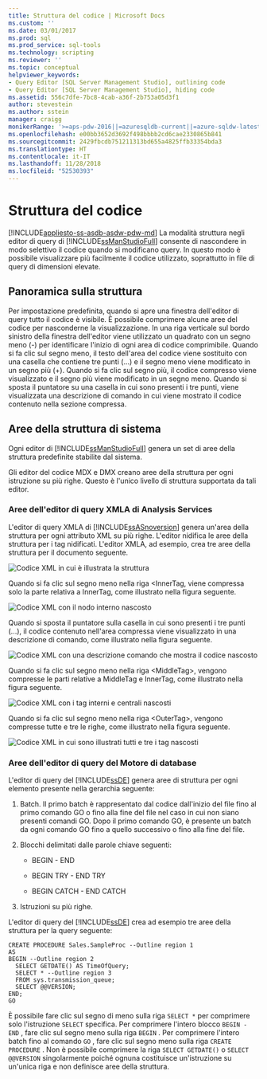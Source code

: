 ```yaml
---
title: Struttura del codice | Microsoft Docs
ms.custom: ''
ms.date: 03/01/2017
ms.prod: sql
ms.prod_service: sql-tools
ms.technology: scripting
ms.reviewer: ''
ms.topic: conceptual
helpviewer_keywords:
- Query Editor [SQL Server Management Studio], outlining code
- Query Editor [SQL Server Management Studio], hiding code
ms.assetid: 556c7dfe-7bc8-4cab-a36f-2b753a05d3f1
author: stevestein
ms.author: sstein
manager: craigg
monikerRange: '>=aps-pdw-2016||=azuresqldb-current||=azure-sqldw-latest||>=sql-server-2016||=sqlallproducts-allversions||>=sql-server-linux-2017||=azuresqldb-mi-current'
ms.openlocfilehash: e00bb3652d3692f498bbbb2cd6cae2330865b841
ms.sourcegitcommit: 2429fbcdb751211313bd655a4825ffb33354bda3
ms.translationtype: HT
ms.contentlocale: it-IT
ms.lasthandoff: 11/28/2018
ms.locfileid: "52530393"
---
```

# <a name="code-outlining"></a>Struttura del codice
[!INCLUDE[appliesto-ss-asdb-asdw-pdw-md](../../includes/appliesto-ss-asdb-asdw-pdw-md.md)]
  La modalità struttura negli editor di query di [!INCLUDE[ssManStudioFull](../../includes/ssmanstudiofull-md.md)] consente di nascondere in modo selettivo il codice quando si modificano query. In questo modo è possibile visualizzare più facilmente il codice utilizzato, soprattutto in file di query di dimensioni elevate.  
  
## <a name="outlining-overview"></a>Panoramica sulla struttura  
 Per impostazione predefinita, quando si apre una finestra dell'editor di query tutto il codice è visibile. È possibile comprimere alcune aree del codice per nasconderne la visualizzazione. In una riga verticale sul bordo sinistro della finestra dell'editor viene utilizzato un quadrato con un segno meno (-) per identificare l'inizio di ogni area di codice comprimibile. Quando si fa clic sul segno meno, il testo dell'area del codice viene sostituito con una casella che contiene tre punti (...) e il segno meno viene modificato in un segno più (+). Quando si fa clic sul segno più, il codice compresso viene visualizzato e il segno più viene modificato in un segno meno. Quando si sposta il puntatore su una casella in cui sono presenti i tre punti, viene visualizzata una descrizione di comando in cui viene mostrato il codice contenuto nella sezione compressa.  
  
## <a name="system-outline-regions"></a>Aree della struttura di sistema  
 Ogni editor di [!INCLUDE[ssManStudioFull](../../includes/ssmanstudiofull-md.md)] genera un set di aree della struttura predefinite stabilite dal sistema.  
  
 Gli editor del codice MDX e DMX creano aree della struttura per ogni istruzione su più righe. Questo è l'unico livello di struttura supportata da tali editor.  
  
### <a name="analysis-services-xmla-query-editor-regions"></a>Aree dell'editor di query XMLA di Analysis Services  
 L'editor di query XMLA di [!INCLUDE[ssASnoversion](../../includes/ssasnoversion-md.md)] genera un'area della struttura per ogni attributo XML su più righe. L'editor nidifica le aree della struttura per i tag nidificati. L'editor XMLA, ad esempio, crea tre aree della struttura per il documento seguente.  
  
 ![Codice XML in cui è illustrata la struttura](../../ssms/scripting/media/editoutlinexmlfull.gif "Codice XML in cui è illustrata la struttura")  
  
 Quando si fa clic sul segno meno nella riga \<InnerTag, viene compressa solo la parte relativa a InnerTag, come illustrato nella figura seguente.  
  
 ![Codice XML con il nodo interno nascosto](../../ssms/scripting/media/editoutlinexmlinnercol.gif "Codice XML con il nodo interno nascosto")  
  
 Quando si sposta il puntatore sulla casella in cui sono presenti i tre punti (...), il codice contenuto nell'area compressa viene visualizzato in una descrizione di comando, come illustrato nella figura seguente.  
  
 ![Codice XML con una descrizione comando che mostra il codice nascosto](../../ssms/scripting/media/editoutlinexmlmouse.gif "Codice XML con una descrizione comando che mostra il codice nascosto")  
  
 Quando si fa clic sul segno meno nella riga \<MiddleTag>, vengono compresse le parti relative a MiddleTag e InnerTag, come illustrato nella figura seguente.  
  
 ![Codice XML con i tag interni e centrali nascosti](../../ssms/scripting/media/editoutlinexmlmiddlecol.gif "Codice XML con i tag interni e centrali nascosti")  
  
 Quando si fa clic sul segno meno nella riga \<OuterTag>, vengono compresse tutte e tre le righe, come illustrato nella figura seguente.  
  
 ![Codice XML in cui sono illustrati tutti e tre i tag nascosti](../../ssms/scripting/media/editoutlinexmloutercol.gif "Codice XML in cui sono illustrati tutti e tre i tag nascosti")  
  
### <a name="database-engine-query-editor-regions"></a>Aree dell'editor di query del Motore di database  
 L'editor di query del [!INCLUDE[ssDE](../../includes/ssde-md.md)] genera aree di struttura per ogni elemento presente nella gerarchia seguente:  
  
1.  Batch. Il primo batch è rappresentato dal codice dall'inizio del file fino al primo comando GO o fino alla fine del file nel caso in cui non siano presenti comandi GO. Dopo il primo comando GO, è presente un batch da ogni comando GO fino a quello successivo o fino alla fine del file.  
  
2.  Blocchi delimitati dalle parole chiave seguenti:  
  
    -   BEGIN - END  
  
    -   BEGIN TRY - END TRY  
  
    -   BEGIN CATCH - END CATCH  
  
3.  Istruzioni su più righe.  
  
 L'editor di query del [!INCLUDE[ssDE](../../includes/ssde-md.md)] crea ad esempio tre aree della struttura per la query seguente:  
  
```  
CREATE PROCEDURE Sales.SampleProc --Outline region 1  
AS  
BEGIN --Outline region 2   
  SELECT GETDATE() AS TimeOfQuery;  
  SELECT * --Outline region 3  
  FROM sys.transmission_queue;  
  SELECT @@VERSION;  
END;  
GO  
```  
  
 È possibile fare clic sul segno di meno sulla riga `SELECT *` per comprimere solo l'istruzione `SELECT` specifica. Per comprimere l'intero blocco `BEGIN - END` , fare clic sul segno meno sulla riga `BEGIN` . Per comprimere l'intero batch fino al comando `GO` , fare clic sul segno meno sulla riga `CREATE PROCEDURE` . Non è possibile comprimere la riga `SELECT GETDATE()` o `SELECT @@VERSION` singolarmente poiché ognuna costituisce un'istruzione su un'unica riga e non definisce aree della struttura.  
  
  
